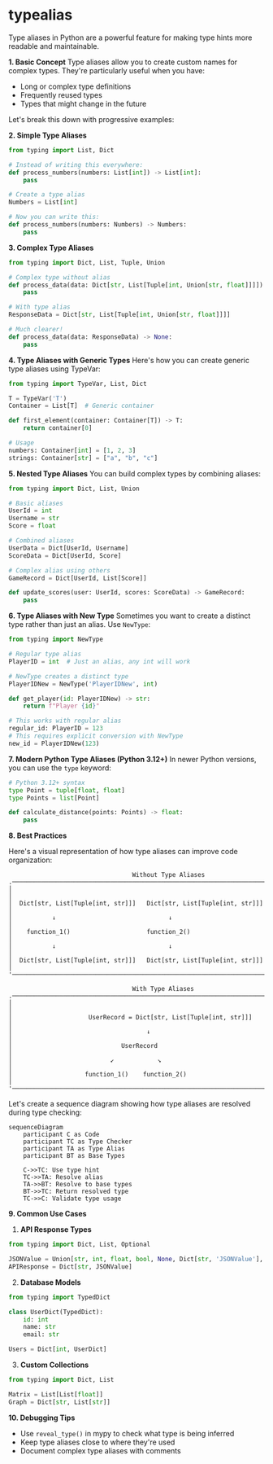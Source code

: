 # typealias

Type aliases in Python are a powerful feature for making type hints more readable and maintainable.

**1. Basic Concept**
Type aliases allow you to create custom names for complex types. They're particularly useful when you have:
- Long or complex type definitions
- Frequently reused types
- Types that might change in the future

Let's break this down with progressive examples:

**2. Simple Type Aliases**

```python
from typing import List, Dict

# Instead of writing this everywhere:
def process_numbers(numbers: List[int]) -> List[int]:
    pass

# Create a type alias
Numbers = List[int]

# Now you can write this:
def process_numbers(numbers: Numbers) -> Numbers:
    pass
```

**3. Complex Type Aliases**

```python
from typing import Dict, List, Tuple, Union

# Complex type without alias
def process_data(data: Dict[str, List[Tuple[int, Union[str, float]]]]) -> None:
    pass

# With type alias
ResponseData = Dict[str, List[Tuple[int, Union[str, float]]]]

# Much clearer!
def process_data(data: ResponseData) -> None:
    pass
```

**4. Type Aliases with Generic Types**
Here's how you can create generic type aliases using TypeVar:

```python
from typing import TypeVar, List, Dict

T = TypeVar('T')
Container = List[T]  # Generic container

def first_element(container: Container[T]) -> T:
    return container[0]

# Usage
numbers: Container[int] = [1, 2, 3]
strings: Container[str] = ["a", "b", "c"]
```

**5. Nested Type Aliases**
You can build complex types by combining aliases:

```python
from typing import Dict, List, Union

# Basic aliases
UserId = int
Username = str
Score = float

# Combined aliases
UserData = Dict[UserId, Username]
ScoreData = Dict[UserId, Score]

# Complex alias using others
GameRecord = Dict[UserId, List[Score]]

def update_scores(user: UserId, scores: ScoreData) -> GameRecord:
    pass
```

**6. Type Aliases with New Type**
Sometimes you want to create a distinct type rather than just an alias. Use `NewType`:

```python
from typing import NewType

# Regular type alias
PlayerID = int  # Just an alias, any int will work

# NewType creates a distinct type
PlayerIDNew = NewType('PlayerIDNew', int)

def get_player(id: PlayerIDNew) -> str:
    return f"Player {id}"

# This works with regular alias
regular_id: PlayerID = 123
# This requires explicit conversion with NewType
new_id = PlayerIDNew(123)
```

**7. Modern Python Type Aliases (Python 3.12+)**
In newer Python versions, you can use the `type` keyword:

```python
# Python 3.12+ syntax
type Point = tuple[float, float]
type Points = list[Point]

def calculate_distance(points: Points) -> float:
    pass
```

**8. Best Practices**

Here's a visual representation of how type aliases can improve code organization:

```goat
                                  Without Type Aliases
.───────────────────────────────────────────────────────────────────────.
│                                                                       │
│  Dict[str, List[Tuple[int, str]]]   Dict[str, List[Tuple[int, str]]]  │
│           ↓                               ↓                           │
│    function_1()                     function_2()                      │
│           ↓                               ↓                           │
│  Dict[str, List[Tuple[int, str]]]   Dict[str, List[Tuple[int, str]]]  │
'───────────────────────────────────────────────────────────────────────'

                                  With Type Aliases
.────────────────────────────────────────────────────────────────────────.
│                                                                        │
│                     UserRecord = Dict[str, List[Tuple[int, str]]]      │
│                                     ↓                                  │
│                              UserRecord                                │
│                           ↙            ↘                            │
│                    function_1()    function_2()                        │
'────────────────────────────────────────────────────────────────────────'
```

Let's create a sequence diagram showing how type aliases are resolved during type checking:


```mermaid
sequenceDiagram
    participant C as Code
    participant TC as Type Checker
    participant TA as Type Alias
    participant BT as Base Types

    C->>TC: Use type hint
    TC->>TA: Resolve alias
    TA->>BT: Resolve to base types
    BT->>TC: Return resolved type
    TC->>C: Validate type usage
```

**9. Common Use Cases**

1. **API Response Types**
```python
from typing import Dict, List, Optional

JSONValue = Union[str, int, float, bool, None, Dict[str, 'JSONValue'], List['JSONValue']]
APIResponse = Dict[str, JSONValue]
```

2. **Database Models**
```python
from typing import TypedDict

class UserDict(TypedDict):
    id: int
    name: str
    email: str

Users = Dict[int, UserDict]
```

3. **Custom Collections**
```python
from typing import Dict, List

Matrix = List[List[float]]
Graph = Dict[str, List[str]]
```

**10. Debugging Tips**
- Use `reveal_type()` in mypy to check what type is being inferred
- Keep type aliases close to where they're used
- Document complex type aliases with comments
